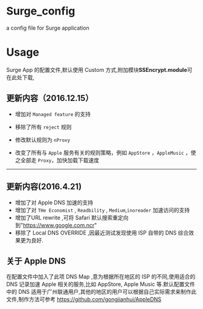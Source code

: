 # Surge_config
a config file for Surge application
# Usage
Surge App 的配置文件,默认使用 Custom 方式,附加模块**SSEncrypt.module**可在此处下载,

## 更新内容（2016.12.15）

- 增加对 `Managed feature` 的支持

- 移除了所有 `reject` 规则

- 修改默认规则为 `nProxy`

- 改变了所有与 `Apple` 服务有关的规则策略，例如 `AppStore` ，`AppleMusic` ，使之全部走 `Proxy`，加快加载下载速度


-----

## 更新内容(2016.4.21)

- 增加了对 Apple DNS 加速的支持
- 增加了对 `THe Economist` , `Readbility` , `Medium`,`inoreader` 加速访问的支持
- 增加了URL rewrite ,可将 Safari 默认搜索重定向到"https://www.google.com.ncr"
- 移除了 Local DNS OVERRIDE ,因最近测试发现使用 ISP 自带的 DNS 综合效果更为良好.
 
## 关于 Apple DNS 
在配置文件中加入了此项 DNS Map ,意为根据所在地区的 ISP 的不同,使用适合的 DNS 记录加速 Apple 相关的服务,比如 AppStore, 
Apple Music 等.默认配置文件中的 DNS 适用于广州联通用户,其他的地区的用户可以根据自己实际需求来制作此文件,制作方法可参考
https://github.com/gongjianhui/AppleDNS

